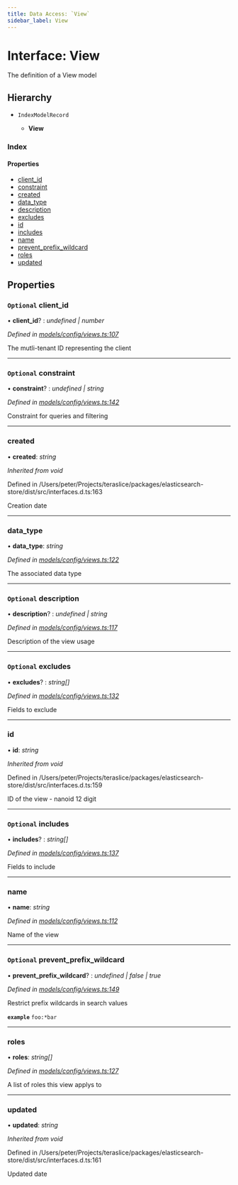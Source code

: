 ```yaml
---
title: Data Access: `View`
sidebar_label: View
---
```


# Interface: View

The definition of a View model

## Hierarchy

* `IndexModelRecord`

  * **View**

### Index

#### Properties

* [client_id](view.md#optional-client_id)
* [constraint](view.md#optional-constraint)
* [created](view.md#created)
* [data_type](view.md#data_type)
* [description](view.md#optional-description)
* [excludes](view.md#optional-excludes)
* [id](view.md#id)
* [includes](view.md#optional-includes)
* [name](view.md#name)
* [prevent_prefix_wildcard](view.md#optional-prevent_prefix_wildcard)
* [roles](view.md#roles)
* [updated](view.md#updated)

## Properties

### `Optional` client_id

• **client_id**? : *undefined | number*

*Defined in [models/config/views.ts:107](https://github.com/terascope/teraslice/blob/6aab1cd2/packages/data-access/src/models/config/views.ts#L107)*

The mutli-tenant ID representing the client

___

### `Optional` constraint

• **constraint**? : *undefined | string*

*Defined in [models/config/views.ts:142](https://github.com/terascope/teraslice/blob/6aab1cd2/packages/data-access/src/models/config/views.ts#L142)*

Constraint for queries and filtering

___

###  created

• **created**: *string*

*Inherited from void*

Defined in /Users/peter/Projects/teraslice/packages/elasticsearch-store/dist/src/interfaces.d.ts:163

Creation date

___

###  data_type

• **data_type**: *string*

*Defined in [models/config/views.ts:122](https://github.com/terascope/teraslice/blob/6aab1cd2/packages/data-access/src/models/config/views.ts#L122)*

The associated data type

___

### `Optional` description

• **description**? : *undefined | string*

*Defined in [models/config/views.ts:117](https://github.com/terascope/teraslice/blob/6aab1cd2/packages/data-access/src/models/config/views.ts#L117)*

Description of the view usage

___

### `Optional` excludes

• **excludes**? : *string[]*

*Defined in [models/config/views.ts:132](https://github.com/terascope/teraslice/blob/6aab1cd2/packages/data-access/src/models/config/views.ts#L132)*

Fields to exclude

___

###  id

• **id**: *string*

*Inherited from void*

Defined in /Users/peter/Projects/teraslice/packages/elasticsearch-store/dist/src/interfaces.d.ts:159

ID of the view - nanoid 12 digit

___

### `Optional` includes

• **includes**? : *string[]*

*Defined in [models/config/views.ts:137](https://github.com/terascope/teraslice/blob/6aab1cd2/packages/data-access/src/models/config/views.ts#L137)*

Fields to include

___

###  name

• **name**: *string*

*Defined in [models/config/views.ts:112](https://github.com/terascope/teraslice/blob/6aab1cd2/packages/data-access/src/models/config/views.ts#L112)*

Name of the view

___

### `Optional` prevent_prefix_wildcard

• **prevent_prefix_wildcard**? : *undefined | false | true*

*Defined in [models/config/views.ts:149](https://github.com/terascope/teraslice/blob/6aab1cd2/packages/data-access/src/models/config/views.ts#L149)*

Restrict prefix wildcards in search values

**`example`** `foo:*bar`

___

###  roles

• **roles**: *string[]*

*Defined in [models/config/views.ts:127](https://github.com/terascope/teraslice/blob/6aab1cd2/packages/data-access/src/models/config/views.ts#L127)*

A list of roles this view applys to

___

###  updated

• **updated**: *string*

*Inherited from void*

Defined in /Users/peter/Projects/teraslice/packages/elasticsearch-store/dist/src/interfaces.d.ts:161

Updated date
